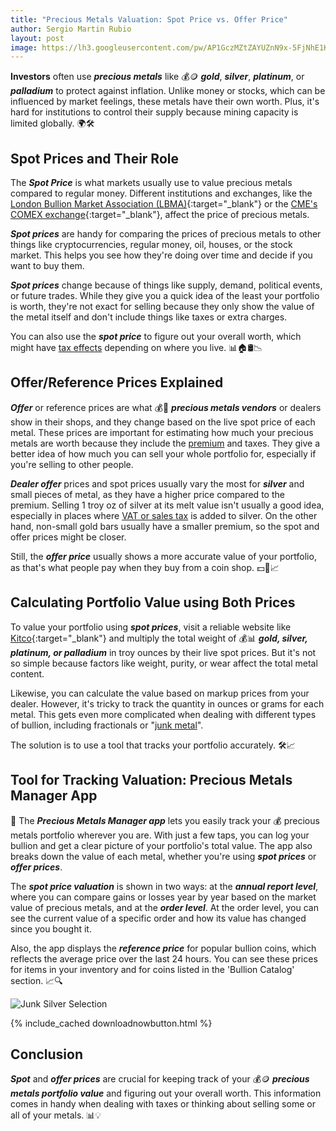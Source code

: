 ```yaml
---
title: "Precious Metals Valuation: Spot Price vs. Offer Price" 
author: Sergio Martin Rubio
layout: post
image: https://lh3.googleusercontent.com/pw/AP1GczMZtZAYUZnN9x-5FjNhE1KQMir2L_rSHtSv0y-0dOJwzz22YqdwAyS3nrwqHVXQ34FBk-DtsA3sKqwQqlJhSMJH0fDvhqCyUfZ53CjLvhJT_mdG8Vh-TQjJ_WWAFRtKZGGUzh4HkSyDJ-Em5d8njxwi=w1200-h628-s-no?authuser=1
---
```


**Investors** often use ***precious metals*** like 💰🪙 ***gold***, ***silver***, ***platinum***, or ***palladium*** to protect against inflation. Unlike money or stocks, which can be influenced by market feelings, these metals have their own worth. Plus, it's hard for institutions to control their supply because mining capacity is limited globally. 🌍🛠️

## Spot Prices and Their Role

The ***Spot Price*** is what markets usually use to value precious metals compared to regular money. Different institutions and exchanges, like the [London Bullion Market Association (LBMA)](https://www.lbma.org.uk){:target="_blank"} or the [CME's COMEX exchange](https://www.cmegroup.com/company/comex.html){:target="_blank"}, affect the price of precious metals.

***Spot prices*** are handy for comparing the prices of precious metals to other things like cryptocurrencies, regular money, oil, houses, or the stock market. This helps you see how they're doing over time and decide if you want to buy them.

***Spot prices*** change because of things like supply, demand, political events, or future trades. While they give you a quick idea of the least your portfolio is worth, they're not exact for selling because they only show the value of the metal itself and don't include things like taxes or extra charges.

You can also use the ***spot price*** to figure out your overall worth, which might have [tax effects](https://preciousmetalsmanager.com/blog/navigating-capital-gains-taxes-on-precious-metals/) depending on where you live. 📊🏠🛢️📉

## Offer/Reference Prices Explained

***Offer*** or reference prices are what 💰💼 ***precious metals vendors*** or dealers show in their shops, and they change based on the live spot price of each metal. These prices are important for estimating how much your precious metals are worth because they include the [premium](https://preciousmetalsmanager.com/blog/understanding-precious-metals-premium/) and taxes. They give a better idea of how much you can sell your whole portfolio for, especially if you're selling to other people.

***Dealer offer*** prices and spot prices usually vary the most for ***silver*** and small pieces of metal, as they have a higher price compared to the premium. Selling 1 troy oz of silver at its melt value isn't usually a good idea, especially in places where [VAT or sales tax](https://preciousmetalsmanager.com/blog/unveiling-the-taxation-of-precious-metals/) is added to silver. On the other hand, non-small gold bars usually have a smaller premium, so the spot and offer prices might be closer.

Still, the ***offer price*** usually shows a more accurate value of your portfolio, as that's what people pay when they buy from a coin shop. 💵🏢📈

## Calculating Portfolio Value using Both Prices

To value your portfolio using ***spot prices***, visit a reliable website like [Kitco](https://www.kitco.com){:target="_blank"} and multiply the total weight of 💰📊 ***gold, silver, platinum, or palladium*** in troy ounces by their live spot prices. But it's not so simple because factors like weight, purity, or wear affect the total metal content.

Likewise, you can calculate the value based on markup prices from your dealer. However, it's tricky to track the quantity in ounces or grams for each metal. This gets even more complicated when dealing with different types of bullion, including fractionals or "[junk metal](https://preciousmetalsmanager.com/blog/value-of-junk-silver-coins/)".

The solution is to use a tool that tracks your portfolio accurately. 🛠️📈

## Tool for Tracking Valuation: Precious Metals Manager App

📱 The ***Precious Metals Manager app*** lets you easily track your 💰 precious metals portfolio wherever you are. With just a few taps, you can log your bullion and get a clear picture of your portfolio's total value. The app also breaks down the value of each metal, whether you're using ***spot prices*** or ***offer prices***.

The ***spot price valuation*** is shown in two ways: at the ***annual report level***, where you can compare gains or losses year by year based on the market value of precious metals, and at the ***order level***. At the order level, you can see the current value of a specific order and how its value has changed since you bought it.

Also, the app displays the ***reference price*** for popular bullion coins, which reflects the average price over the last 24 hours. You can see these prices for items in your inventory and for coins listed in the 'Bullion Catalog' section. 📈🔍

<img class="img-fluid" src="https://lh3.googleusercontent.com/pw/AP1GczMgOU0eZIs2nSVBljKJRKFDwxH5XtXLogbWfuq6mHlgyULUT1Am_5N1JOO-Y3YLdqHmIHKc5gIGQAdBjp81BgOv2_3EICNCuthjbSTw_06lgRTgCXzuMEjZyy-TTN6QUqit5X_fMT2JCtghO_bJMKq-=w1920-h1080-s-no?authuser=1" alt="Junk Silver Selection" />

{% include_cached downloadnowbutton.html %}

## Conclusion

***Spot*** and ***offer prices*** are crucial for keeping track of your 💰🪙 ***precious metals portfolio value*** and figuring out your overall worth. This information comes in handy when dealing with taxes or thinking about selling some or all of your metals. 📊💡
